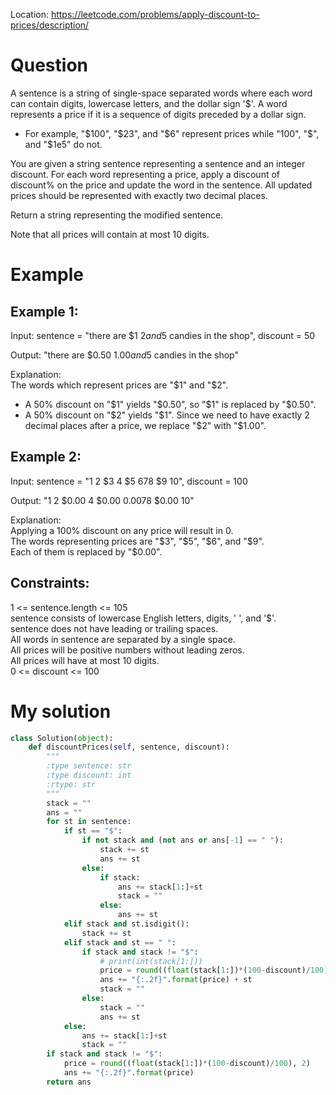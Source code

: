 Location: https://leetcode.com/problems/apply-discount-to-prices/description/
# Question
A sentence is a string of single-space separated words where each word can contain digits, lowercase letters, and the dollar sign '$'. A word represents a price if it is a sequence of digits preceded by a dollar sign.

- For example, "$100", "$23", and "$6" represent prices while "100", "$", and "$1e5" do not.

You are given a string sentence representing a sentence and an integer discount. For each word representing a price, apply a discount of discount% on the price and update the word in the sentence. All updated prices should be represented with exactly two decimal places.

Return a string representing the modified sentence.

Note that all prices will contain at most 10 digits.

 
# Example

## Example 1:

Input: sentence = "there are $1 $2 and 5$ candies in the shop", discount = 50

Output: "there are $0.50 $1.00 and 5$ candies in the shop"

Explanation: \
The words which represent prices are "$1" and "$2". 
- A 50% discount on "$1" yields "$0.50", so "$1" is replaced by "$0.50".
- A 50% discount on "$2" yields "$1". Since we need to have exactly 2 decimal places after a price, we replace "$2" with "$1.00".

## Example 2:

Input: sentence = "1 2 $3 4 $5 $6 7 8$ $9 $10$", discount = 100

Output: "1 2 $0.00 4 $0.00 $0.00 7 8$ $0.00 $10$"

Explanation: \
Applying a 100% discount on any price will result in 0.\
The words representing prices are "$3", "$5", "$6", and "$9".\
Each of them is replaced by "$0.00".

## Constraints:

1 <= sentence.length <= 105\
sentence consists of lowercase English letters, digits, ' ', and '$'.\
sentence does not have leading or trailing spaces.\
All words in sentence are separated by a single space.\
All prices will be positive numbers without leading zeros.\
All prices will have at most 10 digits.\
0 <= discount <= 100
 

# My solution 
```python
class Solution(object):
    def discountPrices(self, sentence, discount):
        """
        :type sentence: str
        :type discount: int
        :rtype: str
        """
        stack = ""
        ans = ""
        for st in sentence:
            if st == "$":
                if not stack and (not ans or ans[-1] == " "):
                    stack += st
                    ans += st
                else:
                    if stack:
                        ans += stack[1:]+st
                        stack = ""
                    else:
                        ans += st
            elif stack and st.isdigit():
                stack += st
            elif stack and st == " ":
                if stack and stack != "$":
                    # print(int(stack[1:]))
                    price = round((float(stack[1:])*(100-discount)/100), 2)
                    ans += "{:.2f}".format(price) + st
                    stack = ""
                else:
                    stack = ""
                    ans += st
            else:
                ans += stack[1:]+st
                stack = ""
        if stack and stack != "$":
            price = round((float(stack[1:])*(100-discount)/100), 2)
            ans += "{:.2f}".format(price) 
        return ans
        
```
